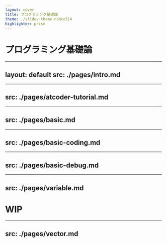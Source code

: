 ```yaml
---
layout: cover
title: プログラミング基礎論
theme: ./slidev-theme-nahco314
highlighter: prism
---
```


# プログラミング基礎論

---
layout: default
src: ./pages/intro.md
---

---
src: ./pages/atcoder-tutorial.md
---

---
src: ./pages/basic.md
---

---
src: ./pages/basic-coding.md
---

---
src: ./pages/basic-debug.md
---

---
src: ./pages/variable.md
---

# WIP

---
src: ./pages/vector.md
---
